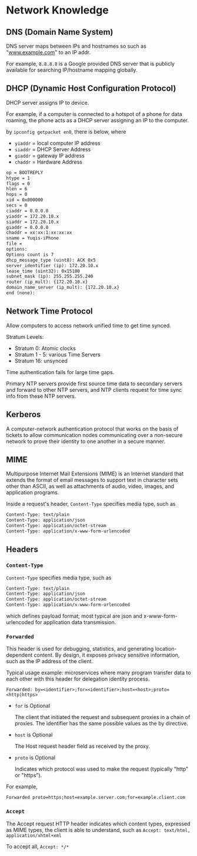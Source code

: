 # Network Knowledge

## DNS (Domain Name System)

DNS server maps between IPs and hostnames so such as "www.example.com" to an IP addr.

For example, `8.8.8.8` is a Google provided DNS server that is publicly available for searching IP/hostname mapping globally.

## DHCP (Dynamic Host Configuration Protocol)

DHCP server assigns IP to device.

For example, if a computer is connected to a hotspot of a phone for data roaming, the phone acts as a DHCP server assigning an IP to the computer.

by `ipconfig getpacket en0`, there is below, where

* `yiaddr` = local computer IP address
* `siaddr` = DHCP Server Address
* `giaddr` = gateway IP address
* `chaddr` = Hardware Address

```txt
op = BOOTREPLY
htype = 1
flags = 0
hlen = 6
hops = 0
xid = 0x000000
secs = 0
ciaddr = 0.0.0.0
yiaddr = 172.20.10.x
siaddr = 172.20.10.x
giaddr = 0.0.0.0
chaddr = xx:xx:1:xx:xx:xx
sname = Yuqis-iPhone
file =
options:
Options count is 7
dhcp_message_type (uint8): ACK 0x5
server_identifier (ip): 172.20.10.x
lease_time (uint32): 0x15180
subnet_mask (ip): 255.255.255.240
router (ip_mult): {172.20.10.x}
domain_name_server (ip_mult): {172.20.10.x}
end (none):
```

## Network Time Protocol

Allow computers to access network unified time to get time synced. 

Stratum Levels:
* Stratum 0: Atomic clocks
* Stratum 1 - 5: various Time Servers
* Stratum 16: unsynced

Time authentication fails for large time gaps.

Primary NTP servers provide first source time data to secondary servers and forward to other NTP servers, and NTP clients request for time sync info from these NTP servers.

## Kerberos

A computer-network authentication protocol that works on the basis of tickets to allow communication nodes communicating over a non-secure network to prove their identity to one another in a secure manner.


## MIME

Multipurpose Internet Mail Extensions (MIME) is an Internet standard that extends the format of email messages to support text in character sets other than ASCII, as well as attachments of audio, video, images, and application programs. 

Inside a request's header, `Content-Type` specifies media type, such as
```bash
Content-Type: text/plain
Content-Type: application/json
Content-Type: application/octet-stream
Content-Type: application/x-www-form-urlencoded
```

## Headers

### `Content-Type`

`Content-Type` specifies media type, such as
```bash
Content-Type: text/plain
Content-Type: application/json
Content-Type: application/octet-stream
Content-Type: application/x-www-form-urlencoded
```
which defines payload format; most typical are json and x-www-form-urlencoded for application data transmission.

### `Forwarded`

This header is used for debugging, statistics, and generating location-dependent content. By design, it exposes privacy sensitive information, such as the IP address of the client. 

Typical usage example: microservices where many program transfer data to each other with this header for delegation identity process.

```
Forwarded: by=<identifier>;for=<identifier>;host=<host>;proto=<http|https>
```

* `for` is Optional

    The client that initiated the request and subsequent proxies in a chain of proxies. The identifier has the same possible values as the by directive.

* `host` is Optional

    The Host request header field as received by the proxy.

* `proto` is Optional

    Indicates which protocol was used to make the request (typically "http" or "https").

For example,
```
Forwarded proto=https;host=example.server.com;for=example.client.com
```

### `Accept`

The Accept request HTTP header indicates which content types, expressed as MIME types, the client is able to understand, such as `Accept: text/html, application/xhtml+xml`

To accept all, `Accept: */*`
